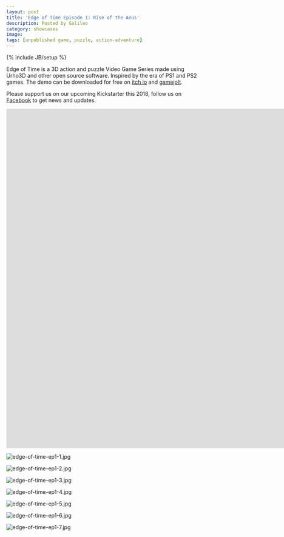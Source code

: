 ```yaml
---
layout: post
title: 'Edge of Time Episode 1: Rise of the Aeus'
description: Posted by Galileo
category: showcases
image:
tags: [unpublished game, puzzle, action-adventure]
---
```

{% include JB/setup %}

Edge of Time is a 3D action and puzzle Video Game Series made using Urho3D and other open source software. Inspired by the era of PS1 and PS2 games. The demo can be downloaded for free on [itch io](http://bit.ly/2kOcDiz) and [gamejolt](http://bit.ly/2xJsAzL).

Please support us on our upcoming Kickstarter this 2018, follow us on [Facebook](http://bit.ly/2xI5jy4) to get news and updates.

<p class="embed-responsive embed-responsive-16by9">
  <iframe width="1905" height="895" src="https://www.youtube.com/embed/W7VGYA5c08o" frameborder="0" allow="autoplay; encrypted-media" allowfullscreen></iframe>
</p>

![edge-of-time-ep1-1.jpg](https://discourse-cdn-sjc2.com/standard17/uploads/urho3d/original/2X/1/1605802db4fa6cba3210534154bdb58f9762c7d3.jpg)

![edge-of-time-ep1-2.jpg](https://discourse-cdn-sjc2.com/standard17/uploads/urho3d/original/2X/3/34e11d0b04a303cc19683e8cc952a721e66b2895.jpg)

![edge-of-time-ep1-3.jpg](https://discourse-cdn-sjc2.com/standard17/uploads/urho3d/original/2X/0/07e27e362d94b4c8562d4412e625b011b2c4e51d.jpg)

![edge-of-time-ep1-4.jpg](https://discourse-cdn-sjc2.com/standard17/uploads/urho3d/original/2X/5/53e0aa874e6fb05b2087ab919e6342d5a644525c.jpg)

![edge-of-time-ep1-5.jpg](https://discourse-cdn-sjc2.com/standard17/uploads/urho3d/original/2X/f/fdb8eeca9b2c825308619b4bae4318dfb2d78595.jpg)

![edge-of-time-ep1-6.jpg](https://discourse-cdn-sjc2.com/standard17/uploads/urho3d/original/2X/f/fb9a43a7e16724ad8ba422bf20f67c49048f21f4.jpg)

![edge-of-time-ep1-7.jpg](https://discourse-cdn-sjc2.com/standard17/uploads/urho3d/original/2X/8/8fcbb1ddece4a69cd81bc388e62f7391ad438869.jpg)
